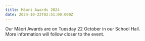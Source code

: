 ```yaml
---
title: Māori Awards 2024
date: 2024-10-22T02:51:00.000Z
---
```

Our Māori Awards are on Tuesday 22 October in our School Hall.  
More information will follow closer to the event.
